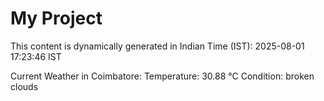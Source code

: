 # My Project

This content is dynamically generated in Indian Time (IST): 2025-08-01 17:23:46 IST


Current Weather in Coimbatore:
Temperature: 30.88 °C
Condition: broken clouds

